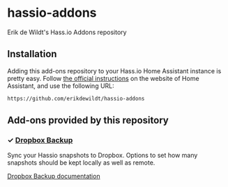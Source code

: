 # hassio-addons
Erik de Wildt's  Hass.io Addons repository

## Installation

Adding this add-ons repository to your Hass.io Home Assistant instance is
pretty easy. Follow [the official instructions][third-party-addons] on the
website of Home Assistant, and use the following URL:

```txt
https://github.com/erikdewildt/hassio-addons
```


## Add-ons provided by this repository

### &#10003; [Dropbox Backup][dropbox-backup]

Sync your Hassio snapshots to Dropbox. Options to set how many snapshots should be kept locally as well as remote.

[Dropbox Backup documentation][dropbox-backup-doc]


[third-party-addons]: https://home-assistant.io/hassio/installing_third_party_addons/
[dropbox-backup]: https://github.com/erik.de.wildt/hassio-addons/dropbox-backup
[dropbox-backup-doc]: https://github.com/erik.de.wildt/hassio-addons/dropbox-backup/README.md
